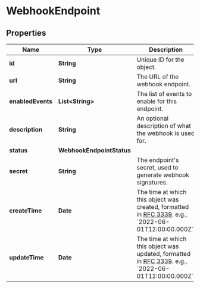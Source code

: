 

# WebhookEndpoint


## Properties

| Name | Type | Description | Notes |
|------------ | ------------- | ------------- | -------------|
|**id** | **String** | Unique ID for the object. |  |
|**url** | **String** | The URL of the webhook endpoint. |  [optional] |
|**enabledEvents** | **List&lt;String&gt;** | The list of events to enable for this endpoint. |  [optional] |
|**description** | **String** | An optional description of what the webhook is used for. |  [optional] |
|**status** | **WebhookEndpointStatus** |  |  [optional] |
|**secret** | **String** | The endpoint&#39;s secret, used to generate webhook signatures. |  [optional] |
|**createTime** | **Date** | The time at which this object was created, formatted in [RFC 3339](https://datatracker.ietf.org/doc/html/rfc3339). e.g., &#x60;2022-06-01T12:00:00.000Z&#x60;. |  [optional] |
|**updateTime** | **Date** | The time at which this object was updated, formatted in [RFC 3339](https://datatracker.ietf.org/doc/html/rfc3339). e.g., &#x60;2022-06-01T12:00:00.000Z&#x60;. |  [optional] |



